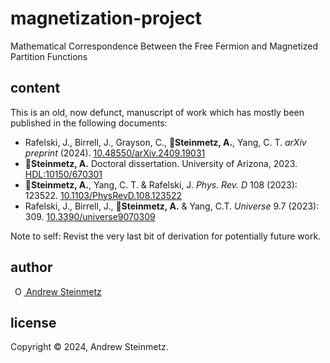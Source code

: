 # magnetization-project
Mathematical Correspondence Between the Free Fermion and Magnetized Partition Functions

## content
This is an old, now defunct, manuscript of work which has mostly been published in the following documents:
* Rafelski, J., Birrell, J., Grayson, C., 🌟<b>Steinmetz, A.</b>, Yang, C. T. <i>arXiv preprint</i> (2024). [10.48550/arXiv.2409.19031](https://doi.org/10.48550/arXiv.2409.19031)
* 🌟<b>Steinmetz, A.</b> Doctoral dissertation. University of Arizona, 2023. <a href="http://hdl.handle.net/10150/670301">HDL:10150/670301</a>
* 🌟<b>Steinmetz, A.</b>, Yang, C. T. & Rafelski, J. <i>Phys. Rev. D</i> 108 (2023): 123522. <a href="https://doi.org/10.1103/PhysRevD.108.123522">10.1103/PhysRevD.108.123522</a>
* Rafelski, J., Birrell, J., 🌟<b>Steinmetz, A.</b> & Yang, C.T. <i>Universe</i> 9.7 (2023): 309. <a href="https://doi.org/10.3390/universe9070309">10.3390/universe9070309</a>

Note to self: Revist the very last bit of derivation for potentially future work.

## author
<a
 id="cy-effective-orcid-url"
 class="underline"
 href="https://orcid.org/0000-0001-5474-2649"
 target="orcid.widget"
 rel="me noopener noreferrer"
 style="vertical-align: top"><img
 src="https://orcid.org/sites/default/files/images/orcid_16x16.png"
 style="width: 1em; margin-inline-start: 0.5em"
 alt="ORCID iD icon"/> Andrew Steinmetz
</a>

## license
Copyright © 2024, Andrew Steinmetz.
